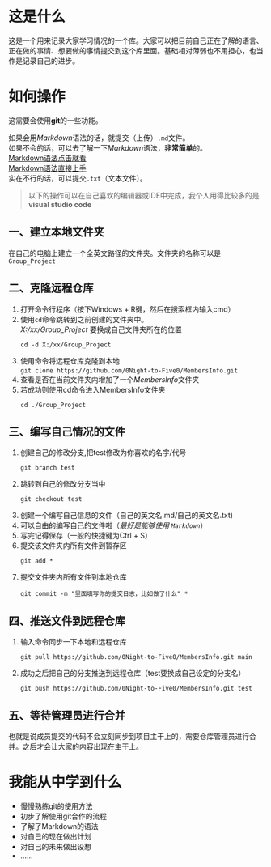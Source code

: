 # 这是什么
这是一个用来记录大家学习情况的一个库。大家可以把目前自己正在了解的语言、正在做的事情、想要做的事情提交到这个库里面。基础相对薄弱也不用担心，也当作是记录自己的进步。

# 如何操作
这需要会使用**git**的一些功能。<br>

如果会用*Markdown*语法的话，就提交（上传）`.md`文件。<br>
如果不会的话，可以去了解一下*Markdown*语法，**非常简单**的。<br>
[Markdown语法点击就看](https://markdown.com.cn)<br>
[Markdown语法直接上手](https://markdown.com.cn/basic-syntax/)<br>
实在不行的话，可以提交`.txt`（文本文件）。

>以下的操作可以在自己喜欢的编辑器或IDE中完成，我个人用得比较多的是**visual studio code**

## 一、建立本地文件夹
在自己的电脑上建立一个全英文路径的文件夹。文件夹的名称可以是`Group_Project`

## 二、克隆远程仓库
1. 打开命令行程序（按下Windows + R键，然后在搜索框内输入cmd）
2. 使用`cd`命令跳转到之前创建的文件夹中。<br>
   *X:/xx/Group_Project* 要换成自己文件夹所在的位置<br>
   ```
   cd -d X:/xx/Group_Project
   ```
3. 使用命令将远程仓库克隆到本地<br>
`git clone https://github.com/0Night-to-Five0/MembersInfo.git`
4. 查看是否在当前文件夹内增加了一个*MembersInfo*文件夹
5. 若成功则使用cd命令进入MembersInfo文件夹<br>
   ```
   cd ./Group_Project
   ```

## 三、编写自己情况的文件
1. 创建自己的修改分支,把test修改为你喜欢的名字/代号<br>
   ```
   git branch test
   ```
2. 跳转到自己的修改分支当中<br>
   ```
   git checkout test
   ```
3. 创建一个编写自己信息的文件（自己的英文名.md/自己的英文名.txt)
4. 可以自由的编写自己的文件啦（*最好是能够使用 `Markdown`*）
5. 写完记得保存（一般的快捷键为Ctrl + S）
6. 提交该文件夹内所有文件到暂存区<br>
   ```
   git add *
   ```
7. 提交文件夹内所有文件到本地仓库<br>
   ```
   git commit -m "里面填写你的提交日志，比如做了什么" *
   ```

## 四、推送文件到远程仓库
1. 输入命令同步一下本地和远程仓库<br>
   ```
   git pull https://github.com/0Night-to-Five0/MembersInfo.git main
   ```
2. 成功之后把自己的分支推送到远程仓库（test要换成自己设定的分支名）<br>
   ```
   git push https://github.com/0Night-to-Five0/MembersInfo.git test
   ```

## 五、等待管理员进行合并
也就是说成员提交的代码不会立刻同步到项目主干上的，需要仓库管理员进行合并。之后才会让大家的内容出现在主干上。

# 我能从中学到什么
- 慢慢熟练git的使用方法
- 初步了解使用git合作的流程
- 了解了Markdown的语法
- 对自己的现在做出计划
- 对自己的未来做出设想
- ……